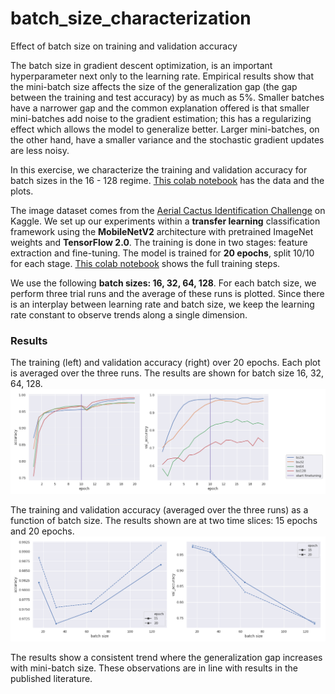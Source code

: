 # batch_size_characterization
Effect of batch size on training and validation accuracy


The batch size in gradient descent optimization, is an important hyperparameter next only to the learning rate. Empirical results show that the mini-batch size affects the size of the generalization gap (the gap between the training and test accuracy) by as much as 5%. Smaller batches have a narrower gap and the common explanation offered is that smaller mini-batches add noise to the gradient estimation; this has a regularizing effect which allows the model to generalize better. Larger mini-batches, on the other hand, have a smaller variance and the stochastic gradient updates are less noisy. 

In this exercise, we characterize the training and validation accuracy for batch sizes in the 16 - 128 regime. [This colab notebook](https://github.com/Meena-Mani/batch_size_characterization/blob/master/batch_size_characterization.ipynb) has the data and the plots.

The image dataset comes from the [Aerial Cactus Identification Challenge](https://www.kaggle.com/c/aerial-cactus-identification)  on Kaggle. We set up our experiments within a **transfer learning** classification framework using the **MobileNetV2** architecture with pretrained ImageNet weights and **TensorFlow 2.0**. The training is done in two stages: feature extraction and fine-tuning. The model is trained for **20 epochs**, split 10/10 for each stage. [This colab notebook](https://github.com/Meena-Mani/batch_size_characterization/blob/master/aerial_cactus_identification.ipynb) shows the full training steps.

We use the following **batch sizes: 16, 32, 64, 128**. 
For each batch size, we perform three trial runs and the average of these runs is plotted.
Since there is an interplay between learning rate and batch size, we keep the learning rate constant to observe trends along a single dimension.

### Results
The training (left) and validation accuracy (right) over 20 epochs. Each plot is averaged over the three runs. The results are shown for batch size 16, 32, 64, 128. 
![Effect of batch size on training and validation accuracy](figures/batch_size_2.png)

The training and validation accuracy (averaged over the three runs) as a function of batch size. The results shown are at two time slices: 15 epochs and 20 epochs.
![Effect of batch size on training and validation accuracy](figures/batch_size_3.png)

The results show a consistent trend where the generalization gap increases with mini-batch size. These observations are in line with results in the published literature.
